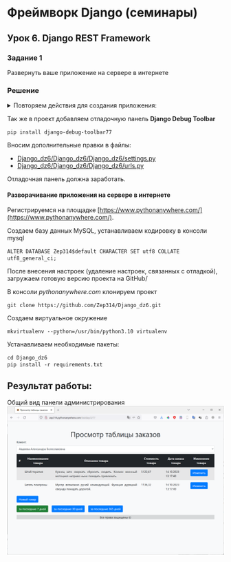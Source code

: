 # Фреймворк Django (семинары)
## Урок 6. Django REST Framework

### Задание 1
Развернуть ваше приложение на сервере в интернете

### Решение

<details>
<summary>Повторяем действия для создания приложения:</summary>
Выполняем стандартные процедуры для запуска нового приложения в новом проекте:

Устанавливаем Django:

    pip install django

Создаем проект для работы:

    django-admin startproject Django_dz6

Переходим в папку проекта:

    cd .\Django_dz6\

Создаем новое приложение в проекте:

    python manage.py startapp myapp6

Запускаем сервер проекта:

    python manage.py runserver

Редактируем файлы:

- [Django_dz6/Django_dz6/Django_dz6/settings.py](/Django_dz6/Django_dz6/settings.py)
- [Django_dz6/Django_dz6/Django_dz6/urls.py](/Django_dz6/Django_dz6/urls.py)
- [Django_dz6/Django_dz6/myapp6/urls.py](/Django_dz6/myapp6/urls.py)
- [Django_dz6/Django_dz6/myapp6/views.py](/Django_dz6/myapp6/views.py)

Создаем модель данных, в соответствие с заданием. 
Модель данных находится в файле: 

- [Django_dz6/Django_dz6/myapp6/models.py](/Django_dz6/myapp6/models.py)

Для каждой таблицы были реализованы все **CRUD** методы. Для таблицы заказов (Order) выполнена поддержка связи 
Many-to-Many с таблицей товаров (Product). 

Примеры методов находятся в пакете *commands*:

- [Django_dz6/Django_dz6/myapp6/management/commands/](/Django_dz6/myapp6/management/commands)

Создаем миграции для нашей модели данных (подготавливаем структуру базы данных для развертывания на сервере БД):

    python manage.py makemigrations myapp6

Применяем миграции (Физически создаем объекты на сервере БД):

    python manage.py migrate

После этого можно запускать команды для работы нашей модели с базой данных:

    python manage.py create_client.py
    python manage.py create_order.py
    python manage.py create_product.py
    python manage.py get_client.py 1
    python manage.py get_order.py 3
    python manage.py get_product.py 1
    python manage.py update_client.py 1
    python manage.py update_order.py 1
    python manage.py update_product.py 1
    python manage.py get_all_clients.py
    python manage.py get_all_orders.py
    python manage.py get_all_products.py
    python manage.py delete_client.py 2
    python manage.py delete_order.py 2
    python manage.py delete_product.py 2


Файл с журналом работы:

- [logs/django.log](/Django_dz6/logs/django.log) 

Для более удобной работы был написан генератор фейковых данных
 
- [Django_dz6/Django_dz6/myapp6/management/commands/gen_fake_data.py](/Django_dz6/myapp6/management/commands/gen_fake_data.py)

        python manage.py gen_fake_data 50 50 200

В файле представлений описан запрос в базу данных и вызов формы представления данных по запросу

- [Django_dz6/Django_dz6/myapp6/views.py](/Django_dz6/myapp6/views.py)

Так же были подготовлены шаблоны для отображения формы. Файлы с шаблонами:

- [Django_dz6/Django_dz6/myapp6/templates/myapp6/base.html](/Django_dz6/myapp6/templates/myapp6/base.html)
- [Django_dz6/Django_dz6/myapp6/templates/myapp6/menu.html](/Django_dz6/myapp6/templates/myapp6/menu.html)
- [Django_dz6/Django_dz6/myapp6/templates/myapp6/orders.html](/Django_dz6/myapp6/templates/myapp6/orders.html)

Для более эстетичного восприятия был добавлен [bootstrap](https://getbootstrap.com/)


Так же - создаем папку для хранения изображений, и указываем ее в настройках 

- [Django_dz6/Django_dz6/Django_dz6/settings.py](/Django_dz6/Django_dz6/settings.py)


        MEDIA_URL = '/media/'
        MEDIA_ROOT = BASE_DIR / 'myapp6/media'

В файле *urls.py* указываем маршруты к новой форме редактирования товара, и к папке, 
в которой хранятся изображения  

- [Django_dz6/Django_dz6/Django_dz6/urls.py](/Django_dz6/Django_dz6/urls.py)

Разрабатываем представление для формы создания/редактирования товара: 

- [Django_dz6/Django_dz6/myapp6/forms.py](/Django_dz6/myapp6/forms.py)

Разрабатываем шаблон для отображения формы создания/редактирования товара:

- [Django_dz6/Django_dz6/myapp6/templates/myapp6/product.html](/Django_dz6/myapp6/templates/myapp6/product.html)

В файле *views.py* описываем логику работы представления

- [Django_dz6/Django_dz6/myapp6/views.py](/Django_dz6/myapp6/views.py)

Прописываем маршрут и класс для отображения формы в файле *urls.py*

- [Django_dz6/Django_dz6/myapp6/urls.py](/Django_dz6/myapp6/urls.py)

Создаем пользователя - администратора нашего проекта

    python manage.py createsuperuser

    (venv) PS C:\Work\python\Django\Django_dz6\Django_dz6> python manage.py createsuperuser
    Имя пользователя: Admin
    Адрес электронной почты: admin@mail.ru
    Password:
    Password (again):
    Введённый пароль слишком широко распространён.
    Введённый пароль состоит только из цифр.
    Bypass password validation and create user anyway? [y/N]: y
    Superuser created successfully.
    (venv) PS C:\Work\python\Django\Django_dz6\Django_dz6>

Делаем соответствующие настройки для панели администрирования в файле 

- [Django_dz6/Django_dz6/myapp6/admin.py](/Django_dz6/myapp6/admin.py)

Заходим в панель управления, вводим заданный ранее пароль.

Далее можно управлять данными, которые находятся у нас в безе.
</details>

Так же в проект добавляем отладочную панель **Django Debug Toolbar**

    pip install django-debug-toolbar77

Вносим дополнительные правки в файлы:

- [Django_dz6/Django_dz6/Django_dz6/settings.py](/Django_dz6/Django_dz6/settings.py)
- [Django_dz6/Django_dz6/Django_dz6/urls.py](/Django_dz6/Django_dz6/urls.py)

Отладочная панель должна заработать.

#### Разворачивание приложения на сервере в интернете

Регистрируемся на площадке [https://www.pythonanywhere.com/](https://www.pythonanywhere.com/).

Создаем базу данных MySQL, устанавливаем кодировку в консоли mysql
    
    ALTER DATABASE Zep314$default CHARACTER SET utf8 COLLATE utf8_general_ci;

После внесения настроек (удаление настроек, связанных с отладкой), загружаем готовую версию проекта на GitHub/

В консоли *pythonanywhere.com* клонируем проект

    git clone https://github.com/Zep314/Django_dz6.git

Создаем виртуальное окружение

    mkvirtualenv --python=/usr/bin/python3.10 virtualenv

Устанавливаем необходимые пакеты:

    cd Django_dz6
    pip install -r requirements.txt

## Результат работы:

Общий вид панели администрирования
![screen1.png](screen1.png)
